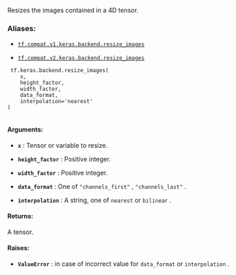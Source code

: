 Resizes the images contained in a 4D tensor.



### Aliases:

- [ `tf.compat.v1.keras.backend.resize_images` ](/api_docs/python/tf/keras/backend/resize_images)

- [ `tf.compat.v2.keras.backend.resize_images` ](/api_docs/python/tf/keras/backend/resize_images)



```
 tf.keras.backend.resize_images(
    x,
    height_factor,
    width_factor,
    data_format,
    interpolation='nearest'
)
 
```



#### Arguments:

- **`x`** : Tensor or variable to resize.

- **`height_factor`** : Positive integer.

- **`width_factor`** : Positive integer.

- **`data_format`** : One of  `"channels_first"` ,  `"channels_last"` .

- **`interpolation`** : A string, one of  `nearest`  or  `bilinear` .



#### Returns:
A tensor.



#### Raises:

- **`ValueError`** : in case of incorrect value for
 `data_format`  or  `interpolation` .

